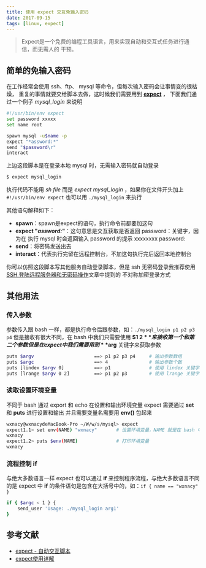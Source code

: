 ```yaml
---
title: 使用 expect 交互免输入密码
date: 2017-09-15
tags: [linux, expect]
---
```

> Expect是一个免费的编程工具语言，用来实现自动和交互式任务进行通信，而无需人的
干预。

<!-- more -->

<!-- toc -->
## 简单的免输入密码

在工作经常会使用 ssh、ftp、 mysql 等命令，但每次输入密码会让事情变的很枯燥，
重复的事情就要交给脚本去做，这时候我们需要用到 **[expect](http://expect.sourceforge.net/)** ，
下面我们通过一个例子 *mysql_login* 来说明


```bash
#!/usr/bin/env expect
set password xxxxx
set name root

spawn mysql -u$name -p
expect "*assword:*"
send "$password\r"
interact
```
上边这段脚本是在登录本地 mysql 时，无需输入密码就自动登录
```bash
$ expect mysql_login
```
执行代码不能用 *sh file* 而是 *expect mysql_login* ，如果你在文件开头加上
`#!/usr/bin/env expect` 也可以用 `./mysql_login` 来执行

其他语句解释如下：

- **spawn**：spawn是expect的语句，执行命令前都要加这句
- **expect "*assword:*"**：这句意思是交互获取是否返回 password：关键字，因为在
执行 mysql 时会返回输入 password 的提示 xxxxxxxx password:
- **send**：将密码发送出去
- **interact**：代表执行完留在远程控制台，不加这句执行完后返回本地控制台

你可以仿照这段脚本写其他服务自动登录脚本，但是 ssh 无密码登录我推荐使用
[SSH 登陆远程服务器和无密码操作](/2017/08/23/linux-2017-08-23-ssh/)文章中提到的
不对称加密登录方式

## 其他用法

### 传入参数
参数传入跟 bash 一样，都是执行命令后跟参数，如：`./mysql_login p1 p2 p3 p4`
但是接收有很大不同，在 bash 中我们只需要使用 **$1 $2** 来接收第一个和第二个参数
但是在 expect 中我们需要用到 **$arg** 关键字来获取参数
```bash
puts $argv                      ==> p1 p2 p3 p4     # 输出参数数组
puts $argc                      ==> 4               # 输出参数个数
puts [lindex $argv 0]           ==> p1              # 使用 lindex 关键字获取第一个参数
puts [lrange $argv 0 2]         ==> p1 p2 p3        # 使用 lrange 关键字获取第一个到第三个参数
```

### 读取设置环境变量
不同于 bash 通过 export 和 echo 在设置和输出环境变量
expect 需要通过 **set** 和 **puts** 进行设置和输出
并且需要变量名需要用 **env()** 包起来
```bash
wxnacy@wxnacydeMacBook-Pro ~/W/w/s/mysql> expect
expect1.1> set env(NAME) "wxnacy"       # 设置环境变量，NAME 就是在 bash 中用到的环境变量
wxnacy
expect1.2> puts $env(NAME)              # 打印环境变量
wxnacy
```

### 流程控制 if
与绝大多数语言一样 expect 也可以通过 **if** 来控制程序流程，与绝大多数语言不同
的是 expect 中 **if** 的条件语句是包含在大括号中的，如：`if { name == "wxnacy" }`
```bash
if { $argc < 1 } {
    send_user 'Usage: ./mysql_login arg1'
}
```

## 参考文献
- [expect - 自动交互脚本](http://xstarcd.github.io/wiki/shell/expect.html)
- [expect使用详解](http://blog.51niux.com/?id=55)
